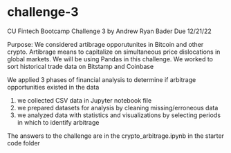 # challenge-3
CU Fintech Bootcamp Challenge 3
by Andrew Ryan Bader
Due 12/21/22

Purpose:
We considered artibrage opporutunites in Bitcoin and other crypto. Artibrage means to capitalize on simultaneous price dislocations in global markets. We will be using Pandas in this challenge. We  worked to sort historical trade data on Bitstamp and Coinbase

We applied 3 phases of financial analysis to determine if arbitrage opportunities existed in the data
1) we collected CSV data in Jupyter notebook file
2) we prepared datasets for analysis by cleaning missing/erroneous data
3) we analyzed data with statistics and visualizations by selecting periods in which to identify arbitrage


The answers to the challenge are in the crypto_arbitrage.ipynb in the starter code folder

